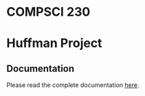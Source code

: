 # COMPSCI 230
# Huffman Project

## Documentation

Please read the complete documentation [here](docs/instructions.md).

